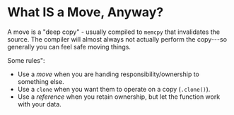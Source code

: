 # What IS a Move, Anyway?

A move is a "deep copy" - usually compiled to `memcpy` that invalidates the source. The compiler will almost always not actually perform the copy---so generally you can feel safe moving things.

Some rules":

* Use a *move* when you are handing responsibility/ownership to something else.
* Use a `clone` when you want them to operate on a copy (`.clone()`).
* Use a *reference* when you retain ownership, but let the function work with your data.
